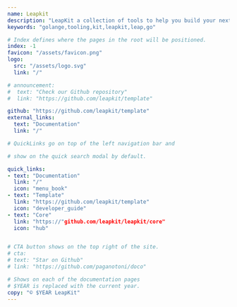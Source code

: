 ```yaml
---
name: Leapkit
description: "LeapKit a collection of tools to help you build your next application with Go"
keywords: "golange,tooling,kit,leapkit,leap,go"

# Index defines where the pages in the root will be positioned.
index: -1
favicon: "/assets/favicon.png"
logo:
  src: "/assets/logo.svg"
  link: "/"

# announcement:
#  text: "Check our Github repository"
#  link: "https://github.com/leapkit/template"

github: "https://github.com/leapkit/template"
external_links:
  text: "Documentation"
  link: "/"

# QuickLinks go on top of the left navigation bar and

# show on the quick search modal by default.

quick_links:
- text: "Documentation"
  link: "/"
  icon: "menu_book"
- text: "Template"
  link: "https://github.com/leapkit/template"
  icon: "developer_guide"
- text: "Core"
  link: "https://"github.com/leapkit/leapkit/core"
  icon: "hub"


# CTA button shows on the top right of the site.
# cta:
# text: "Star on Github"
# link: "https://github.com/paganotoni/doco"

# Shows on each of the documentation pages
# $YEAR is replaced with the current year.
copy: "© $YEAR LeapKit"
---
```

